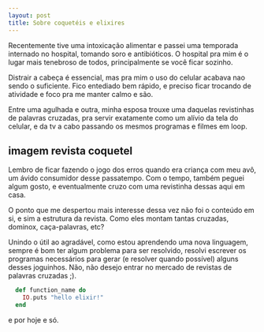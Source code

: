```yaml
---
layout: post
title: Sobre coquetéis e elixires
---
```


Recentemente tive uma intoxicação alimentar e passei uma temporada internado no hospital, tomando soro e antibióticos. O hospital pra mim é o lugar mais tenebroso de todos, principalmente se você ficar sozinho.

Distrair a cabeça é essencial, mas pra mim o uso do celular acabava nao sendo o suficiente. Fico entediado bem rápido, e preciso ficar trocando de atividade e foco pra me manter calmo e são.

Entre uma agulhada e outra, minha esposa trouxe uma daquelas revistinhas de palavras cruzadas, pra servir exatamente como um alívio da tela do celular, e da tv a cabo passando os mesmos programas e filmes em loop.

## imagem revista coquetel

Lembro de ficar fazendo o jogo dos erros quando era criança com meu avô, um ávido consumidor desse passatempo. Com o tempo, também peguei algum gosto, e eventualmente cruzo com uma revistinha dessas aqui em casa.

O ponto que me despertou mais interesse dessa vez não foi o conteúdo em si, e sim a estrutura da revista. Como eles montam tantas cruzadas, dominox, caça-palavras, etc?

Unindo o útil ao agradável, como estou aprendendo uma nova linguagem, sempre é bom ter algum problema para ser resolvido, resolvi escrever os programas necessários para gerar (e resolver quando possível) alguns desses joguinhos. Não, não desejo entrar no mercado de revistas de palavras cruzadas ;).


```elixir
  def function_name do
    IO.puts "hello elixir!"
  end
```

e por hoje e só.
